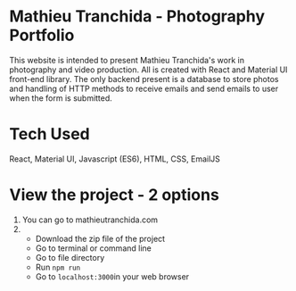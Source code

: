 # Mathieu Tranchida - Photography Portfolio

This website is intended to present Mathieu Tranchida's work in photography and video production. All is created with React and Material UI front-end library. 
The only backend present is a database to store photos and handling of HTTP methods to receive emails and send emails to user when the form is submitted. 

# Tech Used
React, Material UI, Javascript (ES6), HTML, CSS, EmailJS

# View the project - 2 options
  1. You can go to mathieutranchida.com
  2. - Download the zip file of the project
     - Go to terminal or command line
     - Go to file directory
     - Run `npm run` 
     - Go to `localhost:3000`in your web browser
 
